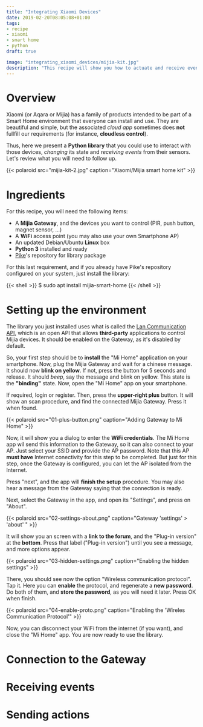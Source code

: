 ```yaml
---
title: "Integrating Xiaomi Devices"
date: 2019-02-20T08:05:08+01:00
tags:
- recipe
- xiaomi
- smart home
- python
draft: true

image: "integrating_xiaomi_devices/mijia-kit.jpg"
description: "This recipe will show you how to actuate and receive events from the Mijia Smart Home kit (using <b>Python</b> and the <code>mijia-smart-home</code> library)."
---
```


# Overview

Xiaomi (or Aqara or Mijia) has a family of products intended to be part of a Smart Home environment that everyone can install and use. They are beautiful and simple, but the associated *cloud app* sometimes does **not** fullfill our requirements (for instance, **cloudless control**).

Thus, here we present a **Python library** that you could use to interact with those devices, *changing* its state and *receiving events* from their sensors. Let's review what you will need to follow up.

{{< polaroid src="mijia-kit-2.jpg" caption="Xiaomi/Mijia smart home kit" >}}

# Ingredients

For this recipe, you will need the following items:

* A **Mijia Gateway**, and the devices you want to control (PIR, push button, magnet sensor, ...)
* A **WiFi** access point (you may also use your own Smartphone AP)
* An updated Debian/Ubuntu **Linux** box
* **Python 3** installed and ready
* [Pike](http://pike.esi.uclm.es/)'s repository for library package

For this last requirement, and if you already have Pike's repository configured on your system, just install the library:

{{< shell >}}
$ sudo apt install mijia-smart-home
{{< /shell >}}

# Setting up the environment

The library you just installed uses what is called the [Lan Communication API](https://aqara.gitbooks.io/lumi-gateway-lan-communication-api/content/), which is an open API that allows **third-party** applications to control Mijia devices. It should be enabled on the Gateway, as it's disabled by default.

So, your first step should be to **install** the "Mi Home" application on your smartphone. Now, plug the Mijia Gateway and wait for a chinese message. It should now **blink on yellow**. If not, press the button for 5 seconds and release. It should *beep*, say the message and blink on yellow. This state is the **"binding"** state. Now, open the "Mi Home" app on your smartphone.

If required, login or register. Then, press the **upper-right plus** button. It will show an scan procedure, and find the connected Mijia Gateway. Press it when found.

{{< polaroid src="01-plus-button.png" caption="Adding Gateway to Mi Home" >}}

Now, it will show you a dialog to enter the **WiFi credentials**. The Mi Home app wil send this information to the Gateway, so it can also connect to your AP. Just select your SSID and provide the AP password. Note that this AP **must have** Internet conectivity for this step to be completed. But just for this step, once the Gateway is configured, you can let the AP isolated from the Internet.

Press "next", and the app will **finish the setup** procedure. You may also hear a message from the Gateway saying that the connection is ready.

Next, select the Gateway in the app, and open its "Settings", and press on "About".

{{< polaroid src="02-settings-about.png" caption="Gateway 'settings' > 'about' " >}}

It will show you an screen with a **link to the forum**, and the "Plug-in version" at the **bottom**. Press that label ("Plug-in version") until you see a message, and more options appear.

{{< polaroid src="03-hidden-settings.png" caption="Enabling the hidden settings" >}}

There, you should see now the option "Wireless communication protocol". Tap it. Here you can **enable** the protocol, and regenerate a **new password**. Do both of them, and **store the password**, as you will need it later. Press OK when finish.

{{< polaroid src="04-enable-proto.png" caption="Enabling the 'Wireles Communication Protocol'" >}}

Now, you can disconnect your WiFi from the internet (if you want), and close the "Mi Home" app. You are now ready to use the library.

# Connection to the Gateway
# Receiving events
# Sending actions
